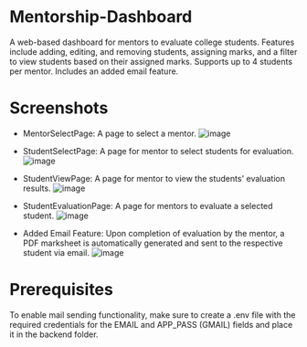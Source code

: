 # Mentorship-Dashboard

A web-based dashboard for mentors to evaluate college students. Features include adding, editing, and removing students, assigning marks, and a filter to view students based on their assigned marks. Supports up to 4 students per mentor. Includes an added email feature.

# Screenshots

* MentorSelectPage: A page to select a mentor.
![image](https://user-images.githubusercontent.com/78253518/235235624-a04f0c6a-b397-4c49-9c92-82c63ab1e458.png)

* StudentSelectPage: A page for mentor to select students for evaluation.
![image](https://user-images.githubusercontent.com/78253518/235235835-6672256c-038e-48a6-a3d6-e8be5c54049c.png)

* StudentViewPage: A page for mentor to view the students' evaluation results.
![image](https://user-images.githubusercontent.com/78253518/235235896-712ff315-cbe0-4a5a-af08-a56fd8be2bb9.png)

* StudentEvaluationPage: A page for mentors to evaluate a selected student.
![image](https://user-images.githubusercontent.com/78253518/235235938-3ce3502c-4630-4c97-aac8-86da823e5868.png)

* Added Email Feature: Upon completion of evaluation by the mentor, a PDF marksheet is automatically generated and sent to the respective student via email.
![image](https://user-images.githubusercontent.com/78253518/235235986-87167792-4c8f-4350-ade4-fb9c5beb1b17.png)


# Prerequisites

To enable mail sending functionality, make sure to create a .env file with the required credentials for the EMAIL and APP_PASS (GMAIL) fields and place it in the backend folder.
